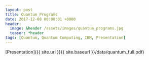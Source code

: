 ```yaml
---
layout: post
title: Quantum Programs
date: 2017-12-08 00:00:01 +0000
header:
  image: &header /assets/images/quantum_programs.jpg
  teaser: *header
tags: [Quantum, Quantum Computing, IBM, Presentation]
---
```


[Presentation]({{ site.url }}{{ site.baseurl }}/data/quantum_full.pdf)
